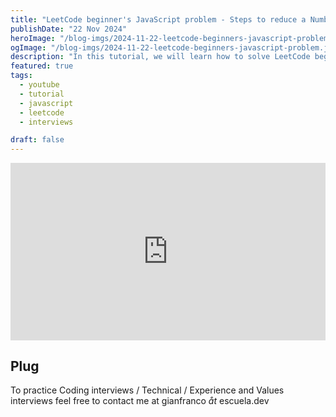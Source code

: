```yaml
---
title: "LeetCode beginner's JavaScript problem - Steps to reduce a Number to Zero"
publishDate: "22 Nov 2024"
heroImage: "/blog-imgs/2024-11-22-leetcode-beginners-javascript-problem.jpg"
ogImage: "/blog-imgs/2024-11-22-leetcode-beginners-javascript-problem.jpg"
description: "In this tutorial, we will learn how to solve LeetCode beginner's JavaScript problem - Steps to reduce a Number to Zero - problem 1342"
featured: true
tags:
  - youtube
  - tutorial
  - javascript
  - leetcode
  - interviews

draft: false
---
```


<div style="display: flex; justify-content: center;">
  <iframe style="aspect-ratio: 16 / 9; width: 100% !important;" src="https://www.youtube.com/embed/ZCtI68mc1JU?si=2wOI2ZZCL6lFKKrd" title="YouTube video player" frameborder="0" allow="accelerometer; autoplay; clipboard-write; encrypted-media; gyroscope; picture-in-picture; web-share" referrerpolicy="strict-origin-when-cross-origin" allowfullscreen></iframe>
</div>

## Plug

To practice Coding interviews / Technical / Experience and Values interviews feel free to contact me at gianfranco _åt_ escuela.dev
